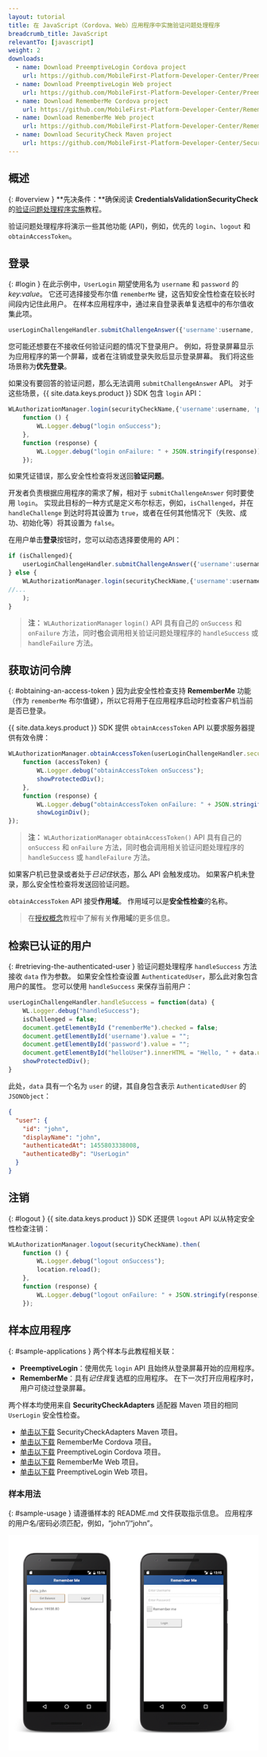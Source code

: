 ```yaml
---
layout: tutorial
title: 在 JavaScript（Cordova、Web）应用程序中实施验证问题处理程序
breadcrumb_title: JavaScript
relevantTo: [javascript]
weight: 2
downloads:
  - name: Download PreemptiveLogin Cordova project
    url: https://github.com/MobileFirst-Platform-Developer-Center/PreemptiveLoginCordova/tree/release80
  - name: Download PreemptiveLogin Web project
    url: https://github.com/MobileFirst-Platform-Developer-Center/PreemptiveLoginWeb/tree/release80
  - name: Download RememberMe Cordova project
    url: https://github.com/MobileFirst-Platform-Developer-Center/RememberMeCordova/tree/release80
  - name: Download RememberMe Web project
    url: https://github.com/MobileFirst-Platform-Developer-Center/RememberMeWeb/tree/release80
  - name: Download SecurityCheck Maven project
    url: https://github.com/MobileFirst-Platform-Developer-Center/SecurityCheckAdapters/tree/release80
---
```

<!-- NLS_CHARSET=UTF-8 -->
## 概述
{: #overview }
**先决条件：**确保阅读 **CredentialsValidationSecurityCheck** 的[验证问题处理程序实施](../../credentials-validation/javascript)教程。

验证问题处理程序将演示一些其他功能 (API)，例如，优先的 `login`、`logout` 和 `obtainAccessToken`。

## 登录
{: #login }
在此示例中，`UserLogin` 期望使用名为 `username` 和 `password` 的 *key:value*。 它还可选择接受布尔值 `rememberMe` 键，这告知安全性检查在较长时间段内记住此用户。 在样本应用程序中，通过来自登录表单复选框中的布尔值收集此项。

```js
userLoginChallengeHandler.submitChallengeAnswer({'username':username, 'password':password, rememberMe: rememberMeState});
```

您可能还想要在不接收任何验证问题的情况下登录用户。 例如，将登录屏幕显示为应用程序的第一个屏幕，或者在注销或登录失败后显示登录屏幕。 我们将这些场景称为**优先登录**。

如果没有要回答的验证问题，那么无法调用 `submitChallengeAnswer` API。 对于这些场景，{{ site.data.keys.product }} SDK 包含 `login` API：

```js
WLAuthorizationManager.login(securityCheckName,{'username':username, 'password':password, rememberMe: rememberMeState}).then(
    function () {
        WL.Logger.debug("login onSuccess");
    },
    function (response) {
        WL.Logger.debug("login onFailure: " + JSON.stringify(response));
    });
```

如果凭证错误，那么安全性检查将发送回**验证问题**。

开发者负责根据应用程序的需求了解，相对于 `submitChallengeAnswer` 何时要使用 `login`。 实现此目标的一种方式是定义布尔标志，例如，`isChallenged`，并在 `handleChallenge` 到达时将其设置为 `true`，或者在任何其他情况下（失败、成功、初始化等）将其设置为 `false`。

在用户单击**登录**按钮时，您可以动态选择要使用的 API：

```js
if (isChallenged){
    userLoginChallengeHandler.submitChallengeAnswer({'username':username, 'password':password, rememberMe: rememberMeState});
} else {
    WLAuthorizationManager.login(securityCheckName,{'username':username, 'password':password, rememberMe: rememberMeState}).then(
//...
    );
}
```

> **注：**
>`WLAuthorizationManager` `login()` API 具有自己的 `onSuccess` 和 `onFailure` 方法，同时**也**会调用相关验证问题处理程序的 `handleSuccess` 或 `handleFailure` 方法。

## 获取访问令牌
{: #obtaining-an-access-token }
因为此安全性检查支持 **RememberMe** 功能（作为 `rememberMe` 布尔值键），所以它将用于在应用程序启动时检查客户机当前是否已登录。

{{ site.data.keys.product }} SDK 提供 `obtainAccessToken` API 以要求服务器提供有效令牌：

```js
WLAuthorizationManager.obtainAccessToken(userLoginChallengeHandler.securityCheckName).then(
    function (accessToken) {
        WL.Logger.debug("obtainAccessToken onSuccess");
        showProtectedDiv();
    },
    function (response) {
        WL.Logger.debug("obtainAccessToken onFailure: " + JSON.stringify(response));
        showLoginDiv();
});
```
> **注：**
> `WLAuthorizationManager` `obtainAccessToken()` API 具有自己的 `onSuccess` 和 `onFailure` 方法，同时**也**会调用相关验证问题处理程序的 `handleSuccess` 或 `handleFailure` 方法。

如果客户机已登录或者处于*已记住*状态，那么 API 会触发成功。 如果客户机未登录，那么安全性检查将发送回验证问题。

`obtainAccessToken` API 接受**作用域**。 作用域可以是**安全性检查**的名称。

> 在[授权概念](../../)教程中了解有关**作用域**的更多信息。

## 检索已认证的用户
{: #retrieving-the-authenticated-user }
验证问题处理程序 `handleSuccess` 方法接收 `data` 作为参数。
如果安全性检查设置 `AuthenticatedUser`，那么此对象包含用户的属性。 您可以使用 `handleSuccess` 来保存当前用户：

```js
userLoginChallengeHandler.handleSuccess = function(data) {
    WL.Logger.debug("handleSuccess");
    isChallenged = false;
    document.getElementById ("rememberMe").checked = false;
    document.getElementById('username').value = "";
    document.getElementById('password').value = "";
    document.getElementById("helloUser").innerHTML = "Hello, " + data.user.displayName;
    showProtectedDiv();
}
```

此处，`data` 具有一个名为 `user` 的键，其自身包含表示 `AuthenticatedUser` 的 `JSONObject`：

```json
{
  "user": {
    "id": "john",
    "displayName": "john",
    "authenticatedAt": 1455803338008,
    "authenticatedBy": "UserLogin"
  }
}
```

## 注销
{: #logout }
{{ site.data.keys.product }} SDK 还提供 `logout` API 以从特定安全性检查注销：

```js
WLAuthorizationManager.logout(securityCheckName).then(
    function () {
        WL.Logger.debug("logout onSuccess");
        location.reload();
    },
    function (response) {
        WL.Logger.debug("logout onFailure: " + JSON.stringify(response));
    });
```

## 样本应用程序
{: #sample-applications }
两个样本与此教程相关联：

- **PreemptiveLogin**：使用优先 `login` API 且始终从登录屏幕开始的应用程序。
- **RememberMe**：具有*记住我*复选框的应用程序。 在下一次打开应用程序时，用户可绕过登录屏幕。

两个样本均使用来自 **SecurityCheckAdapters** 适配器 Maven 项目的相同 `UserLogin` 安全性检查。

- [单击以下载](https://github.com/MobileFirst-Platform-Developer-Center/SecurityCheckAdapters/tree/release80) SecurityCheckAdapters Maven 项目。  
- [单击以下载](https://github.com/MobileFirst-Platform-Developer-Center/RememberMeCordova/tree/release80) RememberMe Cordova 项目。  
- [单击以下载](https://github.com/MobileFirst-Platform-Developer-Center/PreemptiveLoginCordova/tree/release80) PreemptiveLogin Cordova 项目。
- [单击以下载](https://github.com/MobileFirst-Platform-Developer-Center/RememberMeWeb/tree/release80) RememberMe Web 项目。
- [单击以下载](https://github.com/MobileFirst-Platform-Developer-Center/PreemptiveLoginWeb/tree/release80) PreemptiveLogin Web 项目。

### 样本用法
{: #sample-usage }
请遵循样本的 README.md 文件获取指示信息。
应用程序的用户名/密码必须匹配，例如，“john”/“john”。

![样本应用程序](sample-application.png)
